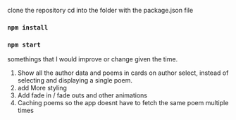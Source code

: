 clone the repository
cd into the folder with the package.json file
### `npm install`
### `npm start`

somethings that I would improve or change given the time. 

1) Show all the author data and poems in cards on author select, instead of selecting and displaying a single poem.
2) add More styling
3) Add fade in / fade outs and other animations
4) Caching poems so the app doesnt have to fetch the same poem multiple times

